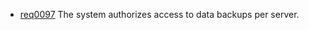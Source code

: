 * [req0097](https://github.com/DomainDrivenArchitecture/ddaRequery/blob/ali/en/requirements/req0097.md) The system authorizes access to data backups per server.
